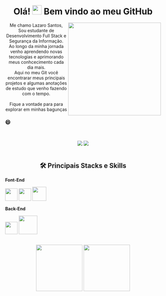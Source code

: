 <h1 align="center">Olá! <img src="https://raw.githubusercontent.com/kaueMarques/kaueMarques/master/hi.gif" width="30px"> Bem vindo ao meu GitHub</h1>

<p dir="auto">
  <img src="https://c.tenor.com/3bTxZ4HdrysAAAAC/pixels-neon.gif" align="right" height="300px"/>
  </p>
  
  <p align="center">Me chamo Lazaro Santos, Sou estudante de Desenvolvimento Full Stack e Segurança da Informação.
<br>
 Ao longo da minha jornada venho aprendendo novas tecnologias e aprimorando meus conhcecimento cada dia mais.<br>  Aqui no meu Git você encontrarar meus principais projetos e algumas anotações de estudo que venho fazendo com o tempo.<br>
  <br>
  Fique a vontade para para explorar em minhas bagunças<h3>&#128516;</h3>
</p>
  <br>
  <br>
  <div align="center">
   <a href="https://www.linkedin.com/in/lazaro-santos-16926911b/" target="_blank"><img src="https://img.shields.io/badge/-LinkedIn-%230077B5?style=for-the-badge&logo=linkedin&logoColor=white"></a>
  <a href="https://api.whatsapp.com/send?phone=5511958540761"><img src="https://camo.githubusercontent.com/d9d4db0a25f6d41d6ef282c6adc2f9bd5b31201ef00ba580f5a945da4063a937/68747470733a2f2f696d672e736869656c64732e696f2f62616467652f57686174734170702d3235443336363f7374796c653d666f722d7468652d6261646765266c6f676f3d7768617473617070266c6f676f436f6c6f723d7768697465"></a>
  </div>
  <br>
  
  <h2 align="center">🛠 Principais Stacks e Skills</h2>
  <div align="left">
    <p><b>Font-End</b></p>
    <p>
      <img src="https://logodownload.org/wp-content/uploads/2016/10/html5-logo.png" width="40px">
      <img src="https://logodownload.org/wp-content/uploads/2017/04/css-3-logo.png" width="40px">
      <img src="https://logodownload.org/wp-content/uploads/2014/11/wordpress-logo-w.png" width="45px">
  </p>
  
  <p><b>Back-End</b></p>
    <p>
      <img src="https://logodownload.org/wp-content/uploads/2022/04/javascript-logo.png" width="40px">
      <img src="https://logodownload.org/wp-content/uploads/2016/10/php-logo-10.png" width="60px">
  </p>
  
  </div>
<br/> 
  
  <div align="center">
  <img height="150em" src="https://github-readme-stats.vercel.app/api?username=oLazaroCS&show_icons=true&theme=radical">  
  <img height="150em" src="https://github-readme-stats.vercel.app/api/top-langs/?username=oLazaroCS&layout=compact&theme=radical"> 
    
  </div>
